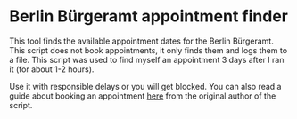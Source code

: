 # Berlin Bürgeramt appointment finder

This tool finds the available appointment dates for the Berlin Bürgeramt. This script does not book appointments, it only finds them and logs them to a file. This script was used to find myself an appointment 3 days after I ran it (for about 1-2 hours).

Use it with responsible delays or you will get blocked. You can also read a guide about booking an appointment [here](http://allaboutberlin.com/guides/berlin-burgeramt-appointment) from the original author of the script.
